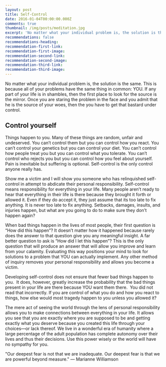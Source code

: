 ```yaml
---
layout: post
title: Self-Control
date: 2016-01-04T00:00:00.000Z
comments: true
thumbnail: /img/posts/meditation.jpg
excerpt: 'No matter what your individual problem is, the solution is the same. This is because all of your problems have the same thing in common: YOU. If any part of your life is in shambles, then the first place to look for the source is the mirror. Once you are staring the problem in the face and you admit that he is the source of your woes, then the you have to get that bastard under control.'
recommendations: false
recommendations-heading:
recommendation-first-link:
recommendation-first-image:
recommendation-second-link:
recommendation-second-image:
recommendation-third-link:
recommendation-third-image:
---
```



No matter what your individual problem is, the solution is the same. This is because all of your problems have the same thing in common: YOU. If any part of your life is in shambles, then the first place to look for the source is the mirror. Once you are staring the problem in the face and you admit that he is the source of your woes, then the you have to get that bastard under control.

## Control yourself

Things happen to you. Many of these things are random, unfair and undeserved. You can’t control them but you can control how you react. You can’t control your genetics but you can control your diet. You can’t control how people treat you but you can control what you tolerate. You can’t control who rejects you but you can control how you feel about yourself. Pain is inevitable but suffering is optional. Self-control is the only control anyone really has.

Show me a victim and I will show you someone who has relinquished self-control in attempt to abdicate their personal responsibility. Self-control means responsibility for everything in your life. Many people aren’t ready to hear that everything in their life is there because they brought it forth or allowed it. Even if they do accept it, they just assume that its too late to fix anything. It is never too late to fix anything. Setbacks, damages, insults, and injuries happen, but what are you going to do to make sure they don’t happen again?

When bad things happen in the lives of most people, their first question is “How did this happen”? It doesn’t matter how it happened because rarely does the answer to that question give you any meaningful insight. A far better question to ask is “How did I&nbsp;let this happen”? This is the only question that will produce an answer that will allow you improve and learn from your calamity. Evaluating this way positions your mind to look for solutions to a problem that YOU can actually implement. Any other method of inquiry removes your personal responsibility and allows you become a victim.

Developing self-control does not ensure that fewer bad things happen to you.&nbsp; It does, however, greatly increase the probability that the bad things present in your life are there because YOU want them there.&nbsp; You did not read that incorrectly. If you are control of what you do and how you react to things, how else would most tragedy happen to you unless you allowed it?

The mere act of seeing the world through the lens of personal responsibility allows you to make connections between everything in your life. It allows you see that you are exactly where you are supposed to be and getting exactly what you deserve because you created this life through your choices—or lack thereof. We live in a wonderful era of humanity where a large percentage of the adult population has complete autonomy over their lives and thus their decisions. Use this power wisely or the world will have no sympathy for you.

"Our deepest fear is not that we are inadequate. Our deepest fear is that we are powerful beyond measure." — Marianne Williamson